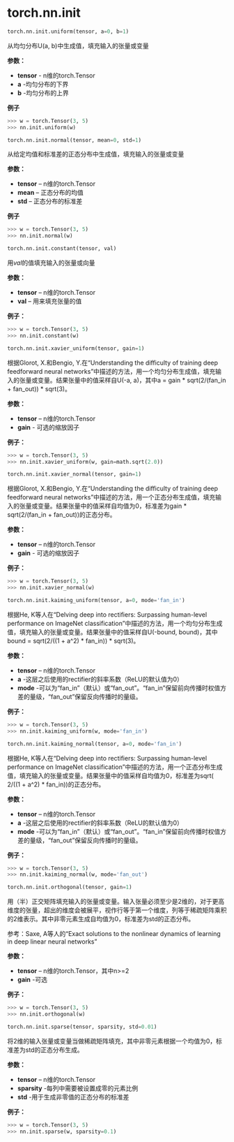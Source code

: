 # torch.nn.init

```python
torch.nn.init.uniform(tensor, a=0, b=1)
```

从均匀分布U(a, b)中生成值，填充输入的张量或变量

**参数：**

- **tensor** - n维的torch.Tensor
- **a** -均匀分布的下界
- **b** -均匀分布的上界

**例子**

```python
>>> w = torch.Tensor(3, 5)
>>> nn.init.uniform(w)
```

```python
torch.nn.init.normal(tensor, mean=0, std=1)
```

从给定均值和标准差的正态分布中生成值，填充输入的张量或变量

**参数：**

- **tensor** – n维的torch.Tensor
- **mean** – 正态分布的均值
- **std** – 正态分布的标准差

**例子**

```python
>>> w = torch.Tensor(3, 5)
>>> nn.init.normal(w)
```

```python
torch.nn.init.constant(tensor, val)
```

用*val*的值填充输入的张量或向量

**参数：**

- **tensor** – n维的torch.Tensor
- **val** – 用来填充张量的值

**例子：**

```python
>>> w = torch.Tensor(3, 5)
>>> nn.init.constant(w)
```

```python
torch.nn.init.xavier_uniform(tensor, gain=1)
```

根据Glorot, X.和Bengio, Y.在“Understanding the difficulty of training deep feedforward neural networks”中描述的方法，用一个均匀分布生成值，填充输入的张量或变量。结果张量中的值采样自U(-a, a)，其中a = gain * sqrt(2/(fan_in + fan_out)) * sqrt(3)。

**参数：**

- **tensor** – n维的torch.Tensor
- **gain** - 可选的缩放因子

**例子：**

```python
>>> w = torch.Tensor(3, 5)
>>> nn.init.xavier_uniform(w, gain=math.sqrt(2.0))
```

```python
torch.nn.init.xavier_normal(tensor, gain=1)
```

根据Glorot, X.和Bengio, Y.在“Understanding the difficulty of training deep feedforward neural networks”中描述的方法，用一个正态分布生成值，填充输入的张量或变量。结果张量中的值采样自均值为0，标准差为gain * sqrt(2/(fan_in + fan_out))的正态分布。

**参数：**

- **tensor** – n维的torch.Tensor
- **gain** - 可选的缩放因子

**例子：**

```python
>>> w = torch.Tensor(3, 5)
>>> nn.init.xavier_normal(w)
```

```python
torch.nn.init.kaiming_uniform(tensor, a=0, mode='fan_in')
```

根据He, K等人在“Delving deep into rectifiers: Surpassing human-level performance on ImageNet classification”中描述的方法，用一个均匀分布生成值，填充输入的张量或变量。结果张量中的值采样自U(-bound, bound)，其中bound = sqrt(2/((1 + a^2) * fan_in)) * sqrt(3)。

**参数：**

- **tensor** – n维的torch.Tensor
- **a** -这层之后使用的rectifier的斜率系数（ReLU的默认值为0）
- **mode** -可以为“fan_in”（默认）或“fan_out”。“fan_in”保留前向传播时权值方差的量级，“fan_out”保留反向传播时的量级。

**例子：**

```python
>>> w = torch.Tensor(3, 5)
>>> nn.init.kaiming_uniform(w, mode='fan_in')
```

```python
torch.nn.init.kaiming_normal(tensor, a=0, mode='fan_in')
```

根据He, K等人在“Delving deep into rectifiers: Surpassing human-level performance on ImageNet classification”中描述的方法，用一个正态分布生成值，填充输入的张量或变量。结果张量中的值采样自均值为0，标准差为sqrt( 2/((1 + a^2) * fan_in))的正态分布。

**参数：**

- **tensor** – n维的torch.Tensor
- **a** -这层之后使用的rectifier的斜率系数（ReLU的默认值为0）
- **mode** -可以为“fan_in”（默认）或“fan_out”。“fan_in”保留前向传播时权值方差的量级，“fan_out”保留反向传播时的量级。

**例子：**

```python
>>> w = torch.Tensor(3, 5)
>>> nn.init.kaiming_normal(w, mode='fan_out')
```

```python
torch.nn.init.orthogonal(tensor, gain=1)
```

用（半）正交矩阵填充输入的张量或变量。输入张量必须至少是2维的，对于更高维度的张量，超出的维度会被展平，视作行等于第一个维度，列等于稀疏矩阵乘积的2维表示。其中非零元素生成自均值为0，标准差为std的正态分布。

参考：Saxe, A等人的“Exact solutions to the nonlinear dynamics of learning in deep linear neural networks”

**参数：**

- **tensor** – n维的torch.Tensor，其中n>=2
- **gain** -可选

**例子：**

```python
>>> w = torch.Tensor(3, 5)
>>> nn.init.orthogonal(w)
```

```python
torch.nn.init.sparse(tensor, sparsity, std=0.01)
```

将2维的输入张量或变量当做稀疏矩阵填充，其中非零元素根据一个均值为0，标准差为std的正态分布生成。

**参数：**

- **tensor** – n维的torch.Tensor
- **sparsity** -每列中需要被设置成零的元素比例
- **std** -用于生成非零值的正态分布的标准差

**例子：**
```python
>>> w = torch.Tensor(3, 5)
>>> nn.init.sparse(w, sparsity=0.1)
```